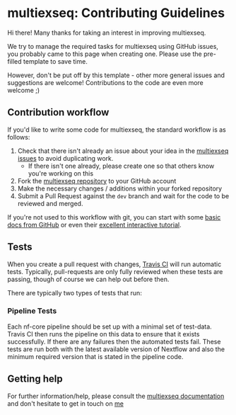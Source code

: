 # multiexseq: Contributing Guidelines

Hi there! Many thanks for taking an interest in improving multiexseq.

We try to manage the required tasks for multiexseq using GitHub issues, you probably came to this page when creating one. Please use the pre-filled template to save time.

However, don't be put off by this template - other more general issues and suggestions are welcome! Contributions to the code are even more welcome ;)


## Contribution workflow
If you'd like to write some code for multiexseq, the standard workflow
is as follows:

1. Check that there isn't already an issue about your idea in the
   [multiexseq issues](https://github.com/likelet/multiexseq/issues) to avoid
   duplicating work.
    * If there isn't one already, please create one so that others know you're working on this
2. Fork the [multiexseq repository](https://github.com/multiexseq) to your GitHub account
3. Make the necessary changes / additions within your forked repository
4. Submit a Pull Request against the `dev` branch and wait for the code to be reviewed and merged.

If you're not used to this workflow with git, you can start with some [basic docs from GitHub](https://help.github.com/articles/fork-a-repo/) or even their [excellent interactive tutorial](https://try.github.io/).


## Tests
When you create a pull request with changes, [Travis CI](https://travis-ci.org/) will run automatic tests.
Typically, pull-requests are only fully reviewed when these tests are passing, though of course we can help out before then.

There are typically two types of tests that run:


### Pipeline Tests
Each nf-core pipeline should be set up with a minimal set of test-data.
Travis CI then runs the pipeline on this data to ensure that it exists successfully.
If there are any failures then the automated tests fail.
These tests are run both with the latest available version of Nextflow and also the minimum required version that is stated in the pipeline code.

## Getting help
For further information/help, please consult the [multiexseq documentation](https://github.com/multiexseq#documentation) and don't hesitate to get in touch on [me](zhaoqi@sysucc.org.cn)
